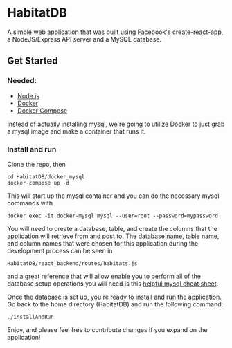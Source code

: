 # HabitatDB

A simple web application that was built using Facebook's create-react-app, a NodeJS/Express API server and a MySQL database.

## Get Started ###
### Needed:
* [Node.js](https://nodejs.org/en/download/package-manager/)
* [Docker](https://docs.docker.com/install/)
* [Docker Compose](https://docs.docker.com/compose/install/)

Instead of actually installing mysql, we're going to utilize Docker to just grab a mysql image and make a container that runs it.

### Install and run

Clone the repo, then

    cd HabitatDB/docker_mysql
    docker-compose up -d

This will start up the mysql container and you can do the necessary mysql commands with 

    docker exec -it docker-mysql mysql --user=root --password=mypassword

You will need to create a database, table, and create the columns that the application will retrieve from and post to. The database name, table name, and column names that were chosen for this application during the development process can be seen in 

    HabitatDB/react_backend/routes/habitats.js 

and a great reference that will allow enable you to perform all of the database setup operations you will need is this [helpful mysql cheat sheet](https://en.wikibooks.org/wiki/MySQL/CheatSheet).

Once the database is set up, you're ready to install and run the application. Go back to the home directory (HabitatDB) and run the following command:

    ./installAndRun

Enjoy, and please feel free to contribute changes if you expand on the application!